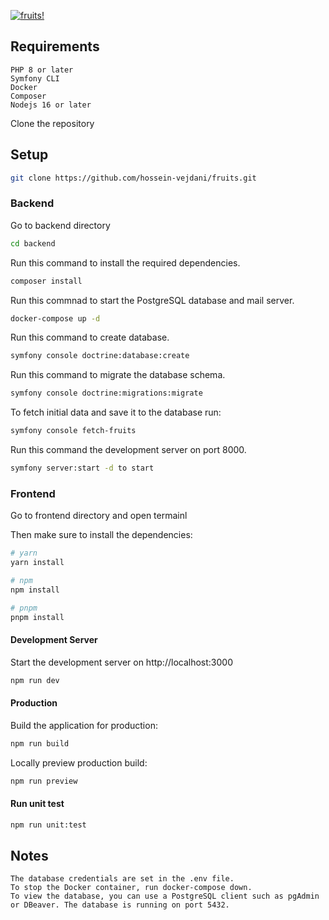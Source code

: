 
[![fruits!](https://i.ibb.co/qCMJhkz/fruits-project.png)](https://i.ibb.co/qCMJhkz/fruits-project.png)



## Requirements

    PHP 8 or later
    Symfony CLI
    Docker
    Composer
    Nodejs 16 or later

Clone the repository 

## Setup
```bash
git clone https://github.com/hossein-vejdani/fruits.git
```

### Backend

Go to backend directory

```bash
cd backend
```

Run this command to install the required dependencies.
```bash
composer install
```
Run this commnad to start the PostgreSQL database and mail server.
```bash
docker-compose up -d
```
Run this command to create database.
```bash
symfony console doctrine:database:create
```
Run this command to migrate the database schema.
```bash
symfony console doctrine:migrations:migrate
```
To fetch initial data and save it to the database  run:
```bash
symfony console fetch-fruits 
```
Run this command the development server on port 8000.
```bash
symfony server:start -d to start
```

### Frontend

Go to frontend directory and open termainl

Then make sure to install the dependencies:

```bash
# yarn
yarn install

# npm
npm install

# pnpm
pnpm install
```

#### Development Server

Start the development server on http://localhost:3000

```bash
npm run dev
```

#### Production

Build the application for production:

```bash
npm run build
```

Locally preview production build:

```bash
npm run preview

```

#### Run unit test

```bash
npm run unit:test
```


## Notes

    The database credentials are set in the .env file.
    To stop the Docker container, run docker-compose down.
    To view the database, you can use a PostgreSQL client such as pgAdmin or DBeaver. The database is running on port 5432.